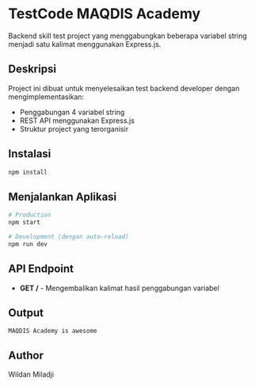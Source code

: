 # TestCode MAQDIS Academy

Backend skill test project yang menggabungkan beberapa variabel string menjadi satu kalimat menggunakan Express.js.

## Deskripsi
Project ini dibuat untuk menyelesaikan test backend developer dengan mengimplementasikan:
- Penggabungan 4 variabel string
- REST API menggunakan Express.js
- Struktur project yang terorganisir

## Instalasi
```bash
npm install
```

## Menjalankan Aplikasi
```bash
# Production
npm start

# Development (dengan auto-reload)
npm run dev
```

## API Endpoint
- **GET /** - Mengembalikan kalimat hasil penggabungan variabel

## Output
```
MAQDIS Academy is awesome
```

## Author
Wildan Miladji
